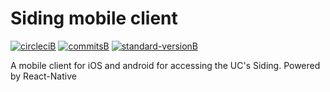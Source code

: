 # Siding mobile client

[![circleciB]][circleciL]
[![commitsB]][commitsL]
[![standard-versionB]][standard-versionL]

A mobile client for iOS and android for accessing the UC's Siding. Powered by React-Native

<!-- Badges -->

[circleciL]:https://circleci.com/gh/negebauer/Siding
[circleciB]:https://circleci.com/gh/negebauer/Siding.svg?style=svg

[commitsL]:https://conventionalcommits.org
[commitsB]:https://img.shields.io/badge/commits-conventional-blue.svg

[standard-versionL]:https://github.com/conventional-changelog/standard-version
[standard-versionB]:https://img.shields.io/badge/version-standard-blue.svg

